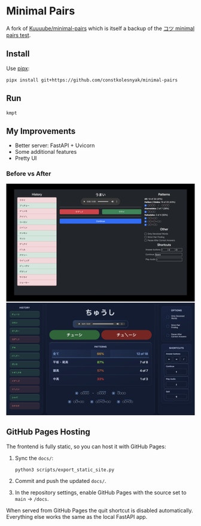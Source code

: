 # Minimal Pairs

A fork of [Kuuuube/minimal-pairs](https://github.com/Kuuuube/minimal-pairs)
which is itself a backup of the [コツ minimal pairs test](https://kotu.io/tests/pitchAccent/perception/minimalPairs).

## Install

Use [pipx](https://pipx.pypa.io):

    pipx install git+https://github.com/constkolesnyak/minimal-pairs

## Run

    kmpt

## My Improvements

- Better server: FastAPI + Uvicorn
- Some additional features
- Pretty UI

### Before vs After

![](misc/before.png)
![](misc/after.png)

## GitHub Pages Hosting

The frontend is fully static, so you can host it with GitHub Pages:

1.  Sync the `docs/`:

        python3 scripts/export_static_site.py

2.  Commit and push the updated `docs/`.
3.  In the repository settings, enable GitHub Pages with the source set to `main` → `/docs`.

When served from GitHub Pages the quit shortcut is disabled automatically. Everything else works the same as the local FastAPI app.
